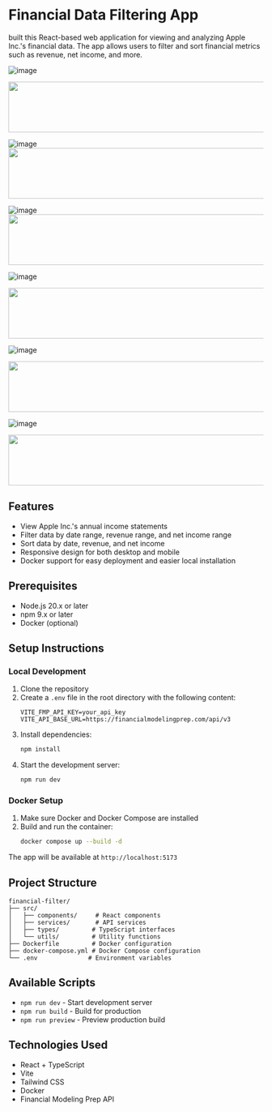 # Financial Data Filtering App

built this React-based web application for viewing and analyzing Apple Inc.'s financial data. The app allows users to filter and sort financial metrics such as revenue, net income, and more.


![image](https://github.com/user-attachments/assets/b1ddfb05-df31-4fca-ada1-98d46e37081f)

  <img src="https://github.com/Govindv7555/Govindv7555/blob/main/49e76e0596857673c5c80c85b84394c1.gif" width="1000px" height="100px">

  ![image](https://github.com/user-attachments/assets/94d587bf-64a8-46bd-ae3f-6ca56cec8d0f)
  <img src="https://github.com/Govindv7555/Govindv7555/blob/main/49e76e0596857673c5c80c85b84394c1.gif" width="1000px" height="100px">


![image](https://github.com/user-attachments/assets/24ec1a1e-0070-4728-8db3-f01abfcbe77f)
  <img src="https://github.com/Govindv7555/Govindv7555/blob/main/49e76e0596857673c5c80c85b84394c1.gif" width="1000px" height="100px">

![image](https://github.com/user-attachments/assets/fb038386-a85f-4c1f-abe3-26c045951265)

  <img src="https://github.com/Govindv7555/Govindv7555/blob/main/49e76e0596857673c5c80c85b84394c1.gif" width="1000px" height="100px">


![image](https://github.com/user-attachments/assets/0b0c706d-9a39-4a9c-845e-a79b155ed7d2)

  <img src="https://github.com/Govindv7555/Govindv7555/blob/main/49e76e0596857673c5c80c85b84394c1.gif" width="1000px" height="100px">

![image](https://github.com/user-attachments/assets/2f76d0d3-638f-4ea6-8f0d-6e8cc644c561)

  <img src="https://github.com/Govindv7555/Govindv7555/blob/main/49e76e0596857673c5c80c85b84394c1.gif" width="1000px" height="100px">

## Features

- View Apple Inc.'s annual income statements
- Filter data by date range, revenue range, and net income range
- Sort data by date, revenue, and net income
- Responsive design for both desktop and mobile
- Docker support for easy deployment and easier local installation

## Prerequisites

- Node.js 20.x or later
- npm 9.x or later
- Docker (optional)

## Setup Instructions

### Local Development

1. Clone the repository
2. Create a `.env` file in the root directory with the following content:
   ```
   VITE_FMP_API_KEY=your_api_key
   VITE_API_BASE_URL=https://financialmodelingprep.com/api/v3
   ```
3. Install dependencies:
   ```bash
   npm install
   ```
4. Start the development server:
   ```bash
   npm run dev
   ```

### Docker Setup

1. Make sure Docker and Docker Compose are installed
2. Build and run the container:
   ```bash
   docker compose up --build -d
   ```

The app will be available at `http://localhost:5173`

## Project Structure

```
financial-filter/
├── src/
│   ├── components/     # React components
│   ├── services/       # API services
│   ├── types/         # TypeScript interfaces
│   └── utils/         # Utility functions
├── Dockerfile         # Docker configuration
├── docker-compose.yml # Docker Compose configuration
└── .env              # Environment variables
```

## Available Scripts

- `npm run dev` - Start development server
- `npm run build` - Build for production
- `npm run preview` - Preview production build

## Technologies Used

- React + TypeScript
- Vite
- Tailwind CSS
- Docker
- Financial Modeling Prep API
